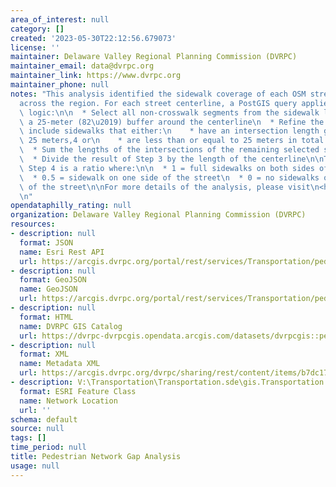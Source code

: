```yaml
---
area_of_interest: null
category: []
created: '2023-05-30T22:12:56.679073'
license: ''
maintainer: Delaware Valley Regional Planning Commission (DVRPC)
maintainer_email: data@dvrpc.org
maintainer_link: https://www.dvrpc.org
maintainer_phone: null
notes: "This analysis identified the sidewalk coverage of each OSM street centerline\n\
  across the region. For each street centerline, a PostGIS query applied the\nfollowing\
  \ logic:\n\n  * Select all non-crosswalk segments from the sidewalk layer that intersect\
  \ a 25-meter (82\u2019) buffer around the centerline\n  * Refine the selection to\
  \ include sidewalks that either:\n    * have an intersection length greater than\
  \ 25 meters,4 or\n    * are less than or equal to 25 meters in total length 5\n\
  \  * Sum the lengths of the intersections of the remaining selected sidewalks\n\
  \  * Divide the result of Step 3 by the length of the centerline\n\nThe result of\
  \ Step 4 is a ratio where:\n\n  * 1 = full sidewalks on both sides of the street\n\
  \  * 0.5 = sidewalk on one side of the street\n  * 0 = no sidewalks on either side\
  \ of the street\n\nFor more details of the analysis, please visit\n<https://dvrpc.github.io/network-routing/improvements/>\n\
  \n"
opendataphilly_rating: null
organization: Delaware Valley Regional Planning Commission (DVRPC)
resources:
- description: null
  format: JSON
  name: Esri Rest API
  url: https://arcgis.dvrpc.org/portal/rest/services/Transportation/pedestriannetwork_gaps/FeatureServer/0
- description: null
  format: GeoJSON
  name: GeoJSON
  url: https://arcgis.dvrpc.org/portal/rest/services/Transportation/pedestriannetwork_gaps/FeatureServer/0/query?where=1=1&outsr=4326&outfields=*&f=geojson
- description: null
  format: HTML
  name: DVRPC GIS Catalog
  url: https://dvrpc-dvrpcgis.opendata.arcgis.com/datasets/dvrpcgis::pedestrian-network-gap-analysis
- description: null
  format: XML
  name: Metadata XML
  url: https://arcgis.dvrpc.org/dvrpc/sharing/rest/content/items/b7dc179bc2a749c8a53e5770549fee44/info/metadata/metadata.xml?format=default
- description: V:\Transportation\Transportation.sde\gis.Transportation.pedestriannetwork_gaps
  format: ESRI Feature Class
  name: Network Location
  url: ''
schema: default
source: null
tags: []
time_period: null
title: Pedestrian Network Gap Analysis
usage: null
---
```


